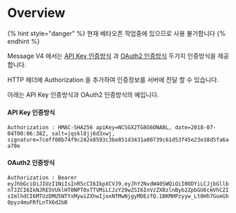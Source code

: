 # Overview

{% hint style="danger" %}
현재 베타오픈 작업중에 있으므로 사용 불가합니다
{% endhint %}

Message V4 에서는 [API Key 인증방식](api-key.md) 과 [OAuth2 인증방식](oauth2.md) 두가지 인증방식을 제공합니다.

HTTP 헤더에 Authorization 을 추가하여 인증정보를 서버에 전달 할 수 있습니다.

아래는 API Key 인증방식과 OAuth2  인증방식의 예입니다.

#### API Key 인증방식

`Authorization : HMAC-SHA256 apiKey=NCSGX2TG8G6ONABL, date=2018-07-04T00:06:38Z, salt=jqskl8jj6d3xwj, signature=7ceff00b74f9c242e8593c3be851d3431a00739c61d53f45e23e38d5fa6aa70e`

#### OAuth2 인증방식

`Authorization : Bearer eyJhbGciOiJIUzI1NiIsInR5cCI6IkpXCVJ9.eyJhY2NvdW40SWQiOiI0ODYiLCJjbGllbnTJZCI6IkNJRE5VUklHT0NPT0xTTVMiLCJzY29wZSI6InVzZXBzlnByb2ZpbGU6cmVhCZIsImlhdCI6MTUzDMU5NTYxMywiZXhwIjoxNTMwNjgyMDEzfQ.1BKMHPzyyw_Lt0Hh7GoeGh0pyz4muFRfLnTX6d2bB` 



